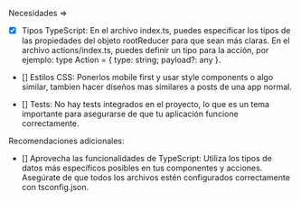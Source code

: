 Necesidades  => 

- [x] Tipos TypeScript:
En el archivo index.ts, puedes especificar los tipos de las propiedades del objeto rootReducer para que sean más claras.
En el archivo actions/index.ts, puedes definir un tipo para la acción, por ejemplo: type Action = { type: string; payload?: any }.

- [] Estilos CSS:
  Ponerlos mobile first y usar style components o algo similar, 
  tambien hacer diseños mas similares a posts de una app normal.

- [] Tests:
No hay tests integrados en el proyecto, lo que es un tema importante para asegurarse de que tu aplicación funcione correctamente.

Recomendaciones adicionales:

- [] Aprovecha las funcionalidades de TypeScript:
Utiliza los tipos de datos más específicos posibles en tus componentes y acciones.
Asegúrate de que todos los archivos estén configurados correctamente con tsconfig.json.